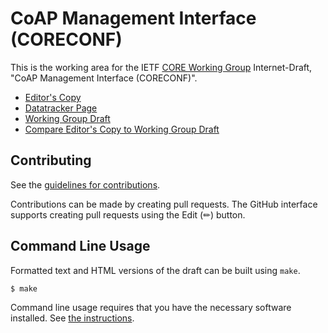 <!-- regenerate: on (set to off if you edit this file) -->

# CoAP Management Interface (CORECONF)

This is the working area for the IETF [CORE Working Group](https://datatracker.ietf.org/group/core/documents/) Internet-Draft, "CoAP Management Interface (CORECONF)".

* [Editor's Copy](https://core-wg.github.io/comi/#go.draft-ietf-core-comi.html)
* [Datatracker Page](https://datatracker.ietf.org/doc/draft-ietf-core-comi)
* [Working Group Draft](https://datatracker.ietf.org/doc/html/draft-ietf-core-comi)
* [Compare Editor's Copy to Working Group Draft](https://core-wg.github.io/comi/#go.draft-ietf-core-comi.diff)


## Contributing

See the
[guidelines for contributions](https://github.com/core-wg/comi/blob/master/CONTRIBUTING.md).

Contributions can be made by creating pull requests.
The GitHub interface supports creating pull requests using the Edit (✏) button.


## Command Line Usage

Formatted text and HTML versions of the draft can be built using `make`.

```sh
$ make
```

Command line usage requires that you have the necessary software installed.  See
[the instructions](https://github.com/martinthomson/i-d-template/blob/main/doc/SETUP.md).


